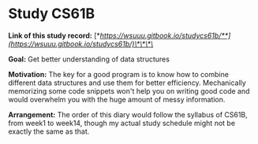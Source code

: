 # Study CS61B

**Link of this study record:** [**https://wsuuu.gitbook.io/studycs61b/**](https://wsuuu.gitbook.io/studycs61b/)\*\*\*\*

**Goal:** Get better understanding of data structures‌

**Motivation:** The key for a good program is to know how to combine different data structures and use them for better efficiency. Mechanically memorizing some code snippets won't help you on writing good code and would overwhelm you with the huge amount of messy information.‌

**Arrangement:** The order of this diary would follow the syllabus of CS61B, from week1 to week14, though my actual study schedule might not be exactly the same as that.[  
](https://app.gitbook.com/@gitbook-1/s/workspace/untitled)

